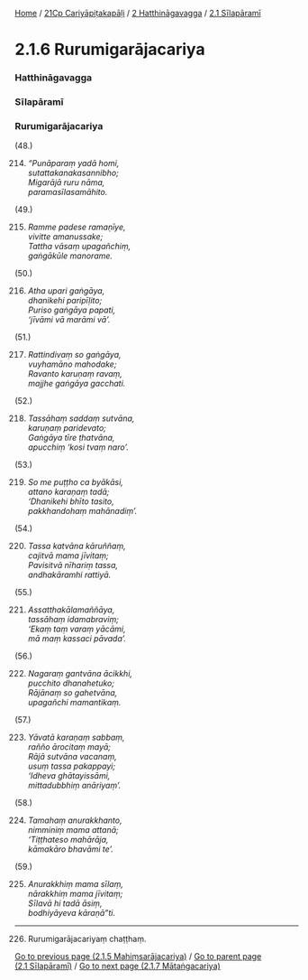 
[Home](/) / [21Cp Cariyāpiṭakapāḷi](../../../21Cp.md) / [2 Hatthināgavagga](../../2.md) / [2.1 Sīlapāramī](../2.1.md)

# 2.1.6 Rurumigarājacariya

### Hatthināgavagga

### Sīlapāramī

### Rurumigarājacariya

(48.)

214. _“Punāparaṃ yadā homi,_  
_sutattakanakasannibho;_  
_Migarājā ruru nāma,_  
_paramasīlasamāhito._  


(49.)

215. _Ramme padese ramaṇīye,_  
_vivitte amanussake;_  
_Tattha vāsaṃ upagañchiṃ,_  
_gaṅgākūle manorame._  


(50.)

216. _Atha upari gaṅgāya,_  
_dhanikehi paripīḷito;_  
_Puriso gaṅgāya papati,_  
_‘jīvāmi vā marāmi vā’._  


(51.)

217. _Rattindivaṃ so gaṅgāya,_  
_vuyhamāno mahodake;_  
_Ravanto karuṇaṃ ravaṃ,_  
_majjhe gaṅgāya gacchati._  


(52.)

218. _Tassāhaṃ saddaṃ sutvāna,_  
_karuṇaṃ paridevato;_  
_Gaṅgāya tīre ṭhatvāna,_  
_apucchiṃ ‘kosi tvaṃ naro’._  


(53.)

219. _So me puṭṭho ca byākāsi,_  
_attano karaṇaṃ tadā;_  
_‘Dhanikehi bhīto tasito,_  
_pakkhandohaṃ mahānadiṃ’._  


(54.)

220. _Tassa katvāna kāruññaṃ,_  
_cajitvā mama jīvitaṃ;_  
_Pavisitvā nīhariṃ tassa,_  
_andhakāramhi rattiyā._  


(55.)

221. _Assatthakālamaññāya,_  
_tassāhaṃ idamabraviṃ;_  
_‘Ekaṃ taṃ varaṃ yācāmi,_  
_mā maṃ kassaci pāvada’._  


(56.)

222. _Nagaraṃ gantvāna ācikkhi,_  
_pucchito dhanahetuko;_  
_Rājānaṃ so gahetvāna,_  
_upagañchi mamantikaṃ._  


(57.)

223. _Yāvatā karaṇaṃ sabbaṃ,_  
_rañño ārocitaṃ mayā;_  
_Rājā sutvāna vacanaṃ,_  
_usuṃ tassa pakappayi;_  
_‘Idheva ghātayissāmi,_  
_mittadubbhiṃ anāriyaṃ’._  


(58.)

224. _Tamahaṃ anurakkhanto,_  
_nimminiṃ mama attanā;_  
_‘Tiṭṭhateso mahārāja,_  
_kāmakāro bhavāmi te’._  


(59.)

225. _Anurakkhiṃ mama sīlaṃ,_  
_nārakkhiṃ mama jīvitaṃ;_  
_Sīlavā hi tadā āsiṃ,_  
_bodhiyāyeva kāraṇā”ti._  


---

226. Rurumigarājacariyaṃ chaṭṭhaṃ.



[Go to previous page (2.1.5 Mahiṃsarājacariya)](2.1.5.md) / [Go to parent page (2.1 Sīlapāramī)](../2.1.md) / [Go to next page (2.1.7 Mātaṅgacariya)](2.1.7.md)


